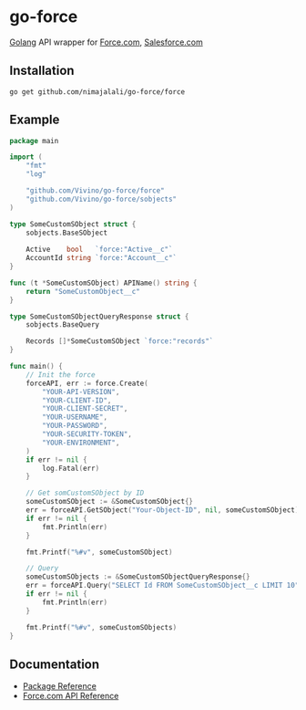 # go-force

[Golang](http://golang.org/) API wrapper for [Force.com](http://www.force.com/), [Salesforce.com](http://www.salesforce.com/)

## Installation

	go get github.com/nimajalali/go-force/force

## Example

```go
package main

import (
	"fmt"
	"log"

	"github.com/Vivino/go-force/force"
	"github.com/Vivino/go-force/sobjects"
)

type SomeCustomSObject struct {
	sobjects.BaseSObject
	
	Active    bool   `force:"Active__c"`
	AccountId string `force:"Account__c"`
}

func (t *SomeCustomSObject) APIName() string {
	return "SomeCustomObject__c"
}

type SomeCustomSObjectQueryResponse struct {
	sobjects.BaseQuery

	Records []*SomeCustomSObject `force:"records"`
}

func main() {
	// Init the force
	forceAPI, err := force.Create(
		"YOUR-API-VERSION",
		"YOUR-CLIENT-ID",
		"YOUR-CLIENT-SECRET",
		"YOUR-USERNAME",
		"YOUR-PASSWORD",
		"YOUR-SECURITY-TOKEN",
		"YOUR-ENVIRONMENT",
	)
	if err != nil {
		log.Fatal(err)
	}

	// Get somCustomSObject by ID
	someCustomSObject := &SomeCustomSObject{}
	err = forceAPI.GetSObject("Your-Object-ID", nil, someCustomSObject)
	if err != nil {
		fmt.Println(err)
	}

	fmt.Printf("%#v", someCustomSObject)

	// Query
	someCustomSObjects := &SomeCustomSObjectQueryResponse{}
	err = forceAPI.Query("SELECT Id FROM SomeCustomSObject__c LIMIT 10", someCustomSObjects)
	if err != nil {
		fmt.Println(err)
	}

	fmt.Printf("%#v", someCustomSObjects)
}
```

## Documentation

* [Package Reference](http://godoc.org/github.com/Vivino/go-force/force)
* [Force.com API Reference](http://www.salesforce.com/us/developer/docs/api_rest/)

